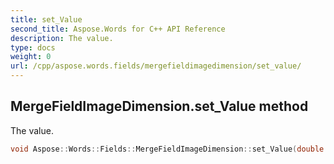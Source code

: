 ```yaml
---
title: set_Value
second_title: Aspose.Words for C++ API Reference
description: The value. 
type: docs
weight: 0
url: /cpp/aspose.words.fields/mergefieldimagedimension/set_value/
---
```

## MergeFieldImageDimension.set_Value method


The value.

```cpp
void Aspose::Words::Fields::MergeFieldImageDimension::set_Value(double value)
```

